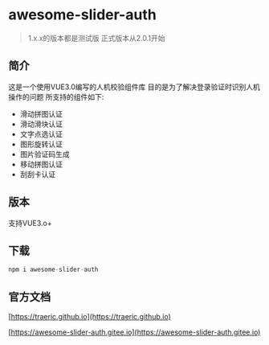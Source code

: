 # awesome-slider-auth

> 1.x.x的版本都是测试版 正式版本从2.0.1开始

## 简介
这是一个使用VUE3.0编写的人机校验组件库 目的是为了解决登录验证时识别人机操作的问题 所支持的组件如下:
* 滑动拼图认证
* 滑动滑块认证
* 文字点选认证
* 图形旋转认证
* 图片验证码生成
* 移动拼图认证
* 刮刮卡认证
## 版本
支持VUE3.o+
## 下载
```javascript
npm i awesome-slider-auth
```
## 官方文档
[https://traeric.github.io](https://traeric.github.io)

[https://awesome-slider-auth.gitee.io](https://awesome-slider-auth.gitee.io)
